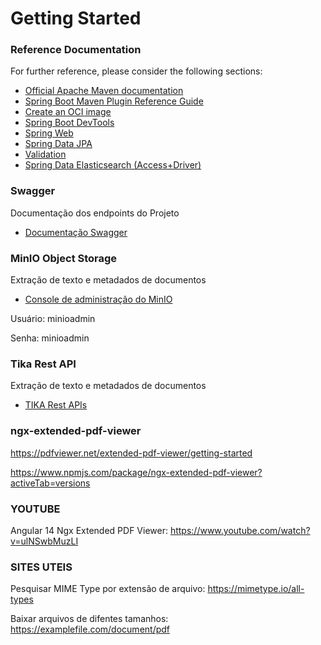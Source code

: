 # Getting Started

### Reference Documentation

For further reference, please consider the following sections:

* [Official Apache Maven documentation](https://maven.apache.org/guides/index.html)
* [Spring Boot Maven Plugin Reference Guide](https://docs.spring.io/spring-boot/3.5.0/maven-plugin)
* [Create an OCI image](https://docs.spring.io/spring-boot/3.5.0/maven-plugin/build-image.html)
* [Spring Boot DevTools](https://docs.spring.io/spring-boot/3.5.0/reference/using/devtools.html)
* [Spring Web](https://docs.spring.io/spring-boot/3.5.0/reference/web/servlet.html)
* [Spring Data JPA](https://docs.spring.io/spring-boot/3.5.0/reference/data/sql.html#data.sql.jpa-and-spring-data)
* [Validation](https://docs.spring.io/spring-boot/3.5.0/reference/io/validation.html)
* [Spring Data Elasticsearch (Access+Driver)](https://docs.spring.io/spring-boot/3.5.0/reference/data/nosql.html#data.nosql.elasticsearch)

### Swagger

Documentação dos endpoints do Projeto

* [Documentação Swagger](http://localhost:8080/swagger-ui/index.html#/)

### MinIO Object Storage

Extração de texto e metadados de documentos

* [Console de administração do MinIO](http://localhost:9001/login)

Usuário: minioadmin

Senha: minioadmin

### Tika Rest API

Extração de texto e metadados de documentos

* [TIKA Rest APIs](http://localhost:9998/)

### ngx-extended-pdf-viewer

https://pdfviewer.net/extended-pdf-viewer/getting-started

https://www.npmjs.com/package/ngx-extended-pdf-viewer?activeTab=versions

### YOUTUBE

Angular 14 Ngx Extended PDF Viewer: https://www.youtube.com/watch?v=ulNSwbMuzLI

### SITES UTEIS

Pesquisar MIME Type por extensão de arquivo: https://mimetype.io/all-types

Baixar arquivos de difentes tamanhos: https://examplefile.com/document/pdf



